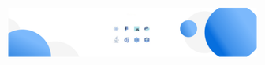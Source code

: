 <p align="center">
  <img src="https://raw.githubusercontent.com/arwildo/arwildo/master/assets/img/header.jpg"></img>
</p>
